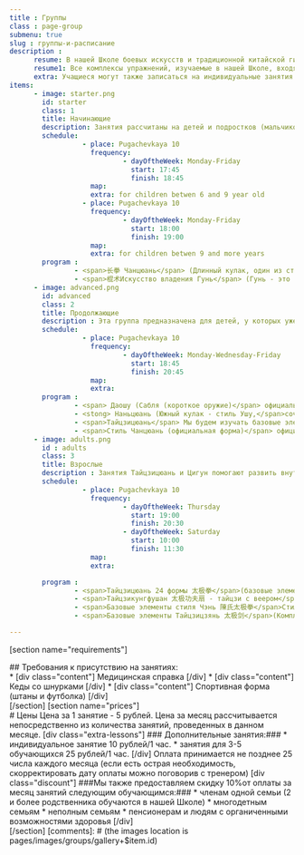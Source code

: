 ```yaml
---
title : Группы
class : page-group
submenu: true
slug : группы-и-расписание
description :
      resume: В нашей Школе боевых искусств и традиционной китайской гимнастики мы следуем китайской традиции групповых тренировок Ушу. Таким образом на ряду с боевым искусством мы культивируем умение работать в команде, атмосферу дружбы и гармоничных социальных отношений. Группы формируются в зависимости от возраста обучающихся, есть группы как для детей, так и для взрослых. В практике Ушу не существует разделения на занятия для девочек и мальчиков, мужчин и женщин, тренировочный процесс открыт для всех.
      resume1: Все комплексы упражнений, изучаемые в нашей Школе, входят в официальную программу изучения Ушу в Китае, все системы и стили подаются в строгом соблюдении методики их создателей или соответствующих официальных организаций в Китае.<div class="parallax"></div>
      extra: Учащиеся могут также записаться на индивидуальные занятия и посещать их в свободное от основных занятий время. Индивидуальные занятия помогают закрепить ранее изученный материал, наверстать упущенные занятия, либо получить дополнительные знания и умения. Дополнительные занятия проводятся индивидуально или в маленьких группах, состоящих из 3-5 учеников.
items:
      - image: starter.png
        id: starter
        class: 1
        title: Начинающие
        description: Занятия рассчитаны на детей и подростков (мальчиков и девочек, юношей и девушек) без специальной спортивной подготовки.  Ученики овладеют базовыми элементами стиля 长拳 Чанцюань (длинный кулак), научатся элементам работы с шестом 棍 Гунь, принадлежащих к стилям северного Китая. В течение всего курса также будут изучать базовые техники Тайцзицюань, Цигун и Медитации.<br>Когда ученик добьется хороших результатов, он будет рекомендован в группу Продолжающих обучение для овладения другими стилями Ушу.<br>Ученики, начинающие занятия в нашей Школе боевых искусств и китайской традиционной гимнастики, сперва пройдут общую подготовку по развитию базовых навыков, необходимых для занятий Ушу. К ним относятся растяжка, координация движений, скорость реакции, выносливость, сила, работа в группе, самостоятельность и др.
        schedule:
                  - place: Pugachevkaya 10
                    frequency:
                            - dayOftheWeek: Monday-Friday
                              start: 17:45
                              finish: 18:45
                    map:
                    extra: for children betwen 6 and 9 year old
                  - place: Pugachevkaya 10
                    frequency:
                            - dayOftheWeek: Monday-Friday
                              start: 18:00
                              finish: 19:00
                    map:
                    extra: for children betwen 9 and more years
        program :
                - <span>长拳 Чанцюань</span> (Длинный кулак, один из стилей	 северного Китая. Современный стиль, сочетающий в себе такие традиционные стили севера как 少林拳Шаолиньцюань, 华拳Хуацюань, 抱拳Паoцюань и другие).
                - <span>棍术Искусство владения Гунь</span> (Гунь - это шест, согласно традиционным представлениям, - первое боевое оружие в Ушу. Использование техник с шестом позволяет ученикам научиться обращаться этим оружием как частью собственного тела.               
      - image: advanced.png
        id: advanced
        class: 2
        title: Продолжающие
        description : Эта группа предназначена для детей, у которых уже есть хорошие базовые знания Ушу. На занятиях мы будем изучать новые стили, делать упражнения для улучшения техники и развития навыков и способностей.
        schedule:
                  - place: Pugachevkaya 10
                    frequency:
                            - dayOftheWeek: Monday-Wednesday-Friday
                              start: 18:45
                              finish: 20:45
                    map:
                    extra:  
        program :
                - <span> Даошу (Сабля (короткое оружие)</span> официальный стиль, который обязательно присутствует на всех соревнованиях по Ушу)
                - <stong> Наньцюань (Южный кулак - стиль Ушу,</span>сочетающий в себе основные техники традиционных стилей, распространенных в южных районах Китая.
                - <span>Тайцзицюань</span> Мы будем изучать базовые элементы стиля Ян, базовые комплексы, состоящие из 16 и 24 элементов)
                - <span>Стиль Чанцюань (официальная форма)</span> официальный комплекс, представленный на соревнованиях по Ушу. Исполнение элементов требует высокого уровня техники)
      - image: adults.png
        id : adults
        class: 3
        title: Взрослые
        description : Занятия Тайцзицюань и Цигун помогают развить внутренние и физические силы, обрести спокойствие и ясность мысли, контролировать поток энергии.<br>ЗАНЯТИЯ ДЛЯ МОЛОДЕЖИ И ВЗРОСЛЫХ. ФИЗИЧЕСКОЕ СОСТОЯНИЕ ЗНАЧЕНИЯ НЕ ИМЕЕТ.
        schedule:
                  - place: Pugachevkaya 10
                    frequency:
                            - dayOftheWeek: Thursday
                              start: 19:00
                              finish: 20:30
                            - dayOftheWeek: Saturday
                              start: 10:00
                              finish: 11:30
                    map:
                    extra:  

        program :
                - <span>Тайцзицюань 24 формы 太极拳</span>(базовые элементы стиля Ян. Это самый распространенный стиль Тайцзицюань, так как все движения выполняются мягко и гармонично. Очень подходит для начал изучения Тайцзицюань).  
                - <span>Тайцзикунгфушан 太极功夫扇 - тайцзи с веером</span>(Упражнения выполняемые с веером - традиционным боевым оружием в Ушу. Комплексы с веером созданы на основе различных стилей. Помогают развить координацию, память, скорость реакции. Предназначены для взрослых.)
                - <span>Базовые элементы стиля Чэнь 陳氏太极拳</span>Стиль Чэнь - является самым ранним  направлением Тайцзицюань. Все другие стили и течения - это в той или иной мере видоизменения стиля Чэнь.)
                - <span>Базовые элементы Тайцзицзянь 太极剑</span>(Комплексы упражнений с мечом Цзянь)

---
```

[section name="requirements"]
<div markdown=1 class="requirements-list styled-list">
  ## Требования к присутствию на занятиях:
<div markdown="1" class="list-content">
  * [div class="content"] Медицинская справка [/div]
  * [div class="content"] Кеды со шнурками [/div]
  * [div class="content"] Cпортивная форма (штаны и футболка) [/div]
</div>
</div>
[/section]
[section name="prices"]
<div markdown=1 class="prices">
# Цены
Цена за 1 занятие - 5 рублей. Цена за месяц рассчитывается непосредственно из количества занятий, проведенных в данном месяце.
[div class="extra-lessons"]
### Дополнительные занятия:###
* индивидуальное занятие <span>10 рублей/1 час</span>.
* занятия для 3-5 обучающихся <span>25 рублей/1 час<span>.
[/div]
Оплата принимается не позднее 25 числа каждого месяца (если есть острая необходимость, скорректировать дату оплаты можно поговорив с тренером)
[div class="discount"]
###Мы также предоставляем скидку <span class="fa-stack fa-2x"><i class="fas fas fa-certificate fa-stack-2x"></i><span class="fas fa-stack-1x fa-inverse">10%</span></span>от оплаты за месяц занятий следующим обучающимся:###
 * членам одной семьи (2 и более родственника обучаются в нашей Школе)
 * многодетным семьям
 * неполным семьям
 * пенсионерам и людям с органиченными возможностями здоровья
[/div]
 </div>
[/section]
[comments]: # (the images location is pages/images/groups/gallery+$item.id)
